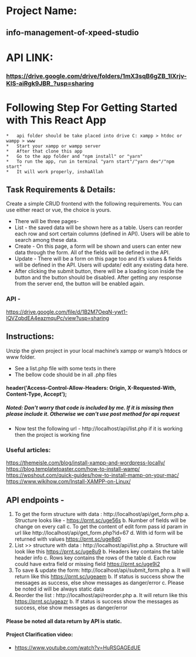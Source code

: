 # Project Name:
## info-management-of-xpeed-studio
# API LINK: 
###  https://drive.google.com/drive/folders/1mX3sqB6gZB_1IXrjv-KlS-aiRgk9JBR_?usp=sharing
# Following Step For Getting Started with This React App 
    *   api folder should be take placed into drive C: xampp > htdoc or wampp > www
    *   Start your xampp or wampp server
    *   After that clone this app 
    *   Go to the app folder and "npm install" or "yarn"
    *   To run the app, run in terminal "yarn start"/"yarn dev"/"npm start"
    *   It will work properly, inshaAllah

## Task Requirements & Details:

Create a simple CRUD frontend with the following requirements. You can use either react or vue, the choice is yours. 
- There will be three pages- 
- List - the saved data will be shown here as a table. Users can reorder each row and sort certain columns (defined in API). Users will be able to search among these data. 
- Create - On this page, a form will be shown and users can enter new data through the form. All of the fields will be defined in the API. 
- Update - There will be a form on this page too and it’s values & fields will be defined in the API. Users will update/ edit any existing data here. 
- After clicking the submit button, there will be a loading icon inside the button and the button should be disabled. After getting any response from the server end, the button will be enabled again. 
### API - 
https://drive.google.com/file/d/1B2M7OeqN-ywt1-lQVZqbdEA4eazmquPc/view?usp=sharing 


## Instructions: 
Unzip the given project in your local machine’s xampp or wamp’s htdocs or www folder. 
- See a list.php file with some texts in there
- The bellow code  should be in all .php files
#### header('Access-Control-Allow-Headers: Origin, X-Requested-With, Content-Type, Accept');
##### Noted: Don't worry that code is included by me. If it is missing then please include it. Otherwise we can't use post method for api request 
- Now test the following url - http://localhost/api/list.php if it is working then the project is working fine

### Useful articles: 
https://themeisle.com/blog/install-xampp-and-wordpress-locally/ https://blog.templatetoaster.com/how-to-install-wamp/ 
https://wpshout.com/quick-guides/how-to-install-mamp-on-your-mac/ https://www.wikihow.com/Install-XAMPP-on-Linux/ 

##  API endpoints - 
1. To get the form structure with data : http://localhost/api/get_form.php a. Structure looks like - https://prnt.sc/uge56s 
    b. Number of fields will be change on every call 
    c. To get the content of edit form pass id param in url like http://localhost/api/get_form.php?id=67 
    d. With id form will be returned with values https://prnt.sc/uge8d0 
2. List >> structure with data : http://localhost/api/list.php a. Structure will look like this https://prnt.sc/uge8u9 
    b. Headers key contains the table header info 
    c. Rows key contains the rows of the table 
    d. Each row could have extra field or missing field 
    https://prnt.sc/uge9i2 
3. To save & update the form: http://localhost/api/submit_form.php 
    a. It will return like this https://prnt.sc/ugeaem 
    b. If status is success show the messages as success, else show messages as danger/error 
    c. Please be noted id will be always static data 
4. Reorder the list : http://localhost/api/reorder.php 
    a. It will return like this https://prnt.sc/ugeazr 
    b. If status is success show the messages as success, else show messages as danger/error 
####    Please be noted all data return by API is static. 
####    Project Clarification video: 
- https://www.youtube.com/watch?v=HuRSGAGEdUE


